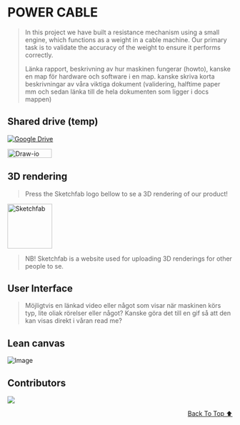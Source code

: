 # POWER CABLE
> 
> In this project we have built a resistance mechanism using a small engine, which functions as a weight in a cable machine. Our primary task is to validate the accuracy of the weight to ensure it performs correctly.
> 
> Länka rapport, beskrivning av hur maskinen fungerar (howto), kanske en map för hardware och software i en map.
> kanske skriva korta beskrivningar av våra viktiga dokument (validering, halftime paper mm och sedan länka till de hela dokumenten som ligger i docs mappen)


## Shared drive (temp)
[![Google Drive](https://img.shields.io/badge/Google%20Drive-4285F4?logo=googledrive&logoColor=fff)](https://drive.google.com/drive/folders/1GKdPG60LBvru-e2fMha9NIqRZFCKdvjO)

<a href="https://app.diagrams.net/">
  <img src="https://github.com/HugoPersson01/Project-Course-2-KTH-Digital-Training-Equipment/blob/main/pictures/Draw-io-button.PNG" alt="Draw-io" width="99" height="20">
</a>

## 3D rendering
> Press the Sketchfab logo bellow to se a 3D rendering of our product!
<a href = "https://sketchfab.com/3d-models/projekt3d-6b6fb44155ed42e9aa5e08ebe1b3ae99">
  <img src="https://github.com/HugoPersson01/Project-Course-2-KTH-Digital-Training-Equipment/blob/main/pictures/sketchfab.png" alt="Sketchfab" width="100" height = "100">
</a>

> NB! Sketchfab is a website used for uploading 3D renderings for other people to se.

## User Interface
> Möjligtvis en länkad video eller något som visar när maskinen körs typ, lite oliak rörelser eller något?
> Kanske göra det till en gif så att den kan visas direkt i våran read me?


## Lean canvas
![Image](https://github.com/user-attachments/assets/80127c9e-17d7-412f-a379-abc8f2e61ad0)



## Contributors

<a href="https://github.com/HugoPersson01/Project-Course-2-KTH-Digital-Training-Equipment/graphs/contributors">
  <img src="https://contrib.rocks/image?repo=HugoPersson01/Project-Course-2-KTH-Digital-Training-Equipment" />
</a>




<div align="right">

[Back To Top ⬆️](#This-project)
</div>




